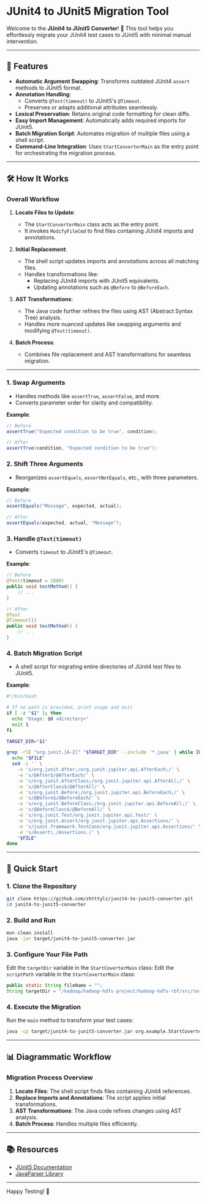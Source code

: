 # JUnit4 to JUnit5 Migration Tool

Welcome to the **JUnit4 to JUnit5 Converter**! 🚀 This tool helps you effortlessly migrate your JUnit4 test cases to JUnit5 with minimal manual intervention.



---

## 🎯 Features

- **Automatic Argument Swapping**: Transforms outdated JUnit4 `assert` methods to JUnit5 format.
- **Annotation Handling**:
  - Converts `@Test(timeout)` to JUnit5's `@Timeout`.
  - Preserves or adapts additional attributes seamlessly.
- **Lexical Preservation**: Retains original code formatting for clean diffs.
- **Easy Import Management**: Automatically adds required imports for JUnit5.
- **Batch Migration Script**: Automates migration of multiple files using a shell script.
- **Command-Line Integration**: Uses `StartConverterMain` as the entry point for orchestrating the migration process.

---

## 🛠️ How It Works

### Overall Workflow

1. **Locate Files to Update**:

   - The `StartConverterMain` class acts as the entry point.
   - It invokes `ModifyFileCmd` to find files containing JUnit4 imports and annotations.

2. **Initial Replacement**:

   - The shell script updates imports and annotations across all matching files.
   - Handles transformations like:
     - Replacing JUnit4 imports with JUnit5 equivalents.
     - Updating annotations such as `@Before` to `@BeforeEach`.

3. **AST Transformations**:

   - The Java code further refines the files using AST (Abstract Syntax Tree) analysis.
   - Handles more nuanced updates like swapping arguments and modifying `@Test(timeout)`.

4. **Batch Process**:

   - Combines file replacement and AST transformations for seamless migration.

---

### 1. Swap Arguments

- Handles methods like `assertTrue`, `assertFalse`, and more.
- Converts parameter order for clarity and compatibility.

**Example**:

```java
// Before
assertTrue("Expected condition to be true", condition);

// After
assertTrue(condition, "Expected condition to be true");
```

### 2. Shift Three Arguments

- Reorganizes `assertEquals`, `assertNotEquals`, etc., with three parameters.

**Example**:

```java
// Before
assertEquals("Message", expected, actual);

// After
assertEquals(expected, actual, "Message");
```

### 3. Handle `@Test(timeout)`

- Converts `timeout` to JUnit5's `@Timeout`.

**Example**:

```java
// Before
@Test(timeout = 1000)
public void testMethod() {
    // ...
}

// After
@Test
@Timeout(1)
public void testMethod() {
    // ...
}
```

### 4. Batch Migration Script

- A shell script for migrating entire directories of JUnit4 test files to JUnit5.

**Example**:

```bash
#!/bin/bash

# If no path is provided, print usage and exit
if [ -z "$1" ]; then
  echo "Usage: $0 <directory>"
  exit 1
fi

TARGET_DIR="$1"

grep -rlE "org.junit.[A-Z]" "$TARGET_DIR" --include '*.java' | while IFS= read -r FILE; do
  echo "$FILE"
  sed -i '' \
    -e 's/org.junit.After;/org.junit.jupiter.api.AfterEach;/' \
    -e 's/@After$/@AfterEach/' \
    -e 's/org.junit.AfterClass;/org.junit.jupiter.api.AfterAll;/' \
    -e 's/@AfterClass$/@AfterAll/' \
    -e 's/org.junit.Before;/org.junit.jupiter.api.BeforeEach;/' \
    -e 's/@Before$/@BeforeEach/' \
    -e 's/org.junit.BeforeClass;/org.junit.jupiter.api.BeforeAll;/' \
    -e 's/@BeforeClass$/@BeforeAll/' \
    -e 's/org.junit.Test/org.junit.jupiter.api.Test/' \
    -e 's/org.junit.Assert/org.junit.jupiter.api.Assertions/' \
    -e 's/junit.framework.TestCase/org.junit.jupiter.api.Assertions/' \
    -e 's/Assert\./Assertions./' \
    "$FILE"
done
```

---

## 🚀 Quick Start

### 1. Clone the Repository

```bash
git clone https://github.com/zhtttylz/junit4-to-junit5-converter.git
cd junit4-to-junit5-converter
```

### 2. Build and Run

```bash
mvn clean install
java -jar target/junit4-to-junit5-converter.jar
```

### 3. Configure Your File Path

Edit the `targetDir` variable in the `StartCoverterMain` class:
Edit the `scriptPath` variable in the `StartCoverterMain` class:

```java
public static String fileName = "";
String targetDir = "/hadoop/hadoop-hdfs-project/hadoop-hdfs-rbf/src/test/java";
```

### 4. Execute the Migration

Run the `main` method to transform your test cases:

```bash
java -cp target/junit4-to-junit5-converter.jar org.example.StartCoverterMain
```
---

## 📊 Diagrammatic Workflow

### **Migration Process Overview**



1. **Locate Files**: The shell script finds files containing JUnit4 references.
2. **Replace Imports and Annotations**: The script applies initial transformations.
3. **AST Transformations**: The Java code refines changes using AST analysis.
4. **Batch Process**: Handles multiple files efficiently.

---

## 📚 Resources

- [JUnit5 Documentation](https://junit.org/junit5/docs/current/user-guide/)
- [JavaParser Library](https://javaparser.org/)

---

Happy Testing! 🎉

